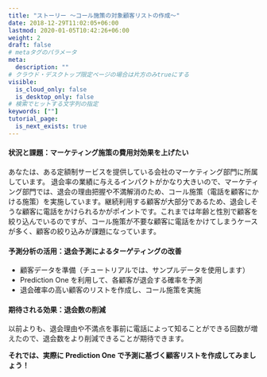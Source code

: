 ```yaml
---
title: "ストーリー ～コール施策の対象顧客リストの作成～"
date: 2018-12-29T11:02:05+06:00
lastmod: 2020-01-05T10:42:26+06:00
weight: 2
draft: false
# metaタグのパラメータ
meta:
  description: ""
# クラウド・デスクトップ限定ページの場合は片方のみtrueにする
visible:
  is_cloud_only: false
  is_desktop_only: false
# 検索でヒットする文字列の指定
keywords: [""]
tutorial_page:
  is_next_exists: true
---
```


#### 状況と課題：マーケティング施策の費用対効果を上げたい

あなたは、ある定額制サービスを提供している会社のマーケティング部門に所属しています。
退会率の業績に与えるインパクトがかなり大きいので、マーケティング部門では、退会の理由把握や不満解消のため、コール施策（電話を顧客にかける施策）を実施しています。継続利用する顧客が大部分であるため、退会しそうな顧客に電話をかけられるかがポイントです。これまでは年齢と性別で顧客を絞り込んでいるのですが、コール施策が不要な顧客に電話をかけてしまうケースが多く、顧客の絞り込みが課題になっています。

#### 予測分析の活用：退会予測によるターゲティングの改善

- 顧客データを準備（チュートリアルでは、サンプルデータを使用します）
- Prediction One を利用して、各顧客が退会する確率を予測
- 退会確率の高い顧客のリストを作成し、コール施策を実施

#### 期待される効果：退会数の削減

以前よりも、退会理由や不満点を事前に電話によって知ることができる回数が増えたので、退会数をより削減できることが期待できます。

**それでは、実際に Prediction One で予測に基づく顧客リストを作成してみましょう！**
